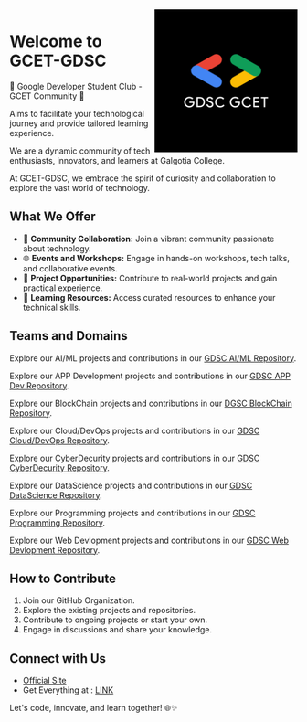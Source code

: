 <img src="logo.png" alt="GCET-GDSC Logo" align="right" width="250">

# Welcome to GCET-GDSC 

🤍 Google Developer Student Club - GCET Community 🤍

Aims to facilitate your technological journey and provide tailored learning experience.

We are a dynamic community of tech enthusiasts, innovators, and learners at Galgotia College. 

At GCET-GDSC, we embrace the spirit of curiosity and collaboration to explore the vast world of technology.

## What We Offer

- 🤝 **Community Collaboration:** Join a vibrant community passionate about technology.
- 🌐 **Events and Workshops:** Engage in hands-on workshops, tech talks, and collaborative events.
- 🚀 **Project Opportunities:** Contribute to real-world projects and gain practical experience.
- 🌟 **Learning Resources:** Access curated resources to enhance your technical skills.

## Teams and Domains

Explore our AI/ML projects and contributions in our [GDSC AI/ML Repository](https://github.com/orgs/GDSC-GCET/teams/gdsc-ai-ml).

Explore our APP Development projects and contributions in our [GDSC APP Dev Repository](https://github.com/orgs/GDSC-GCET/teams/gdsc-app-development).

Explore our BlockChain projects and contributions in our [DGSC BlockChain Repository](https://github.com/orgs/GDSC-GCET/teams/gdsc-blockchain).

Explore our Cloud/DevOps projects and contributions in our [GDSC Cloud/DevOps Repository](https://github.com/orgs/GDSC-GCET/teams/gdsc-cloud-devops).

Explore our CyberDecurity projects and contributions in our [GDSC CyberDecurity Repository](https://github.com/orgs/GDSC-GCET/teams/gdsc-cybersecurity).

Explore our DataScience projects and contributions in our [GDSC DataScience Repository](https://github.com/orgs/GDSC-GCET/teams/gdsc-datascience).

Explore our Programming projects and contributions in our [GDSC Programming Repository](https://github.com/orgs/GDSC-GCET/teams/gdsc-programming).

Explore our Web Devlopment projects and contributions in our [GDSC Web Devlopment Repository](https://github.com/orgs/GDSC-GCET/teams/gdsc-web-development).

## How to Contribute

1. Join our GitHub Organization.
2. Explore the existing projects and repositories.
3. Contribute to ongoing projects or start your own.
4. Engage in discussions and share your knowledge.

## Connect with Us

- [Official Site](https://gdsc.community.dev/galgotias-college-of-engineering-technology-greater-noida/)
- Get Everything at : [LINK](https://linktr.ee/gdscgcet)

Let's code, innovate, and learn together! 🌐✨



